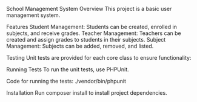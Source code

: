 School Management System
Overview
This project is a basic user management system.

Features
Student Management: Students can be created, enrolled in subjects, and receive grades.
Teacher Management: Teachers can be created and assign grades to students in their subjects.
Subject Management: Subjects can be added, removed, and listed.

Testing
Unit tests are provided for each core class to ensure functionality:

Running Tests
To run the unit tests, use PHPUnit.

Code for running the tests:
./vendor/bin/phpunit

Installation
Run composer install to install project dependencies.